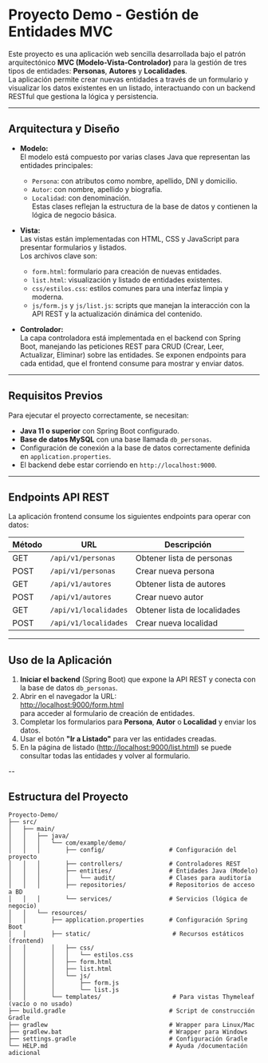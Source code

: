 # Proyecto Demo - Gestión de Entidades MVC

Este proyecto es una aplicación web sencilla desarrollada bajo el patrón arquitectónico **MVC (Modelo-Vista-Controlador)** para la gestión de tres tipos de entidades: **Personas**, **Autores** y **Localidades**.  
La aplicación permite crear nuevas entidades a través de un formulario y visualizar los datos existentes en un listado, interactuando con un backend RESTful que gestiona la lógica y persistencia.

---

## Arquitectura y Diseño

- **Modelo:**  
  El modelo está compuesto por varias clases Java que representan las entidades principales:  
  - `Persona`: con atributos como nombre, apellido, DNI y domicilio.  
  - `Autor`: con nombre, apellido y biografía.  
  - `Localidad`: con denominación.  
  Estas clases reflejan la estructura de la base de datos y contienen la lógica de negocio básica.

- **Vista:**  
  Las vistas están implementadas con HTML, CSS y JavaScript para presentar formularios y listados.  
  Los archivos clave son:  
  - `form.html`: formulario para creación de nuevas entidades.  
  - `list.html`: visualización y listado de entidades existentes.  
  - `css/estilos.css`: estilos comunes para una interfaz limpia y moderna.  
  - `js/form.js` y `js/list.js`: scripts que manejan la interacción con la API REST y la actualización dinámica del contenido.

- **Controlador:**  
  La capa controladora está implementada en el backend con Spring Boot, manejando las peticiones REST para CRUD (Crear, Leer, Actualizar, Eliminar) sobre las entidades. Se exponen endpoints para cada entidad, que el frontend consume para mostrar y enviar datos.

---

## Requisitos Previos

Para ejecutar el proyecto correctamente, se necesitan:

- **Java 11 o superior** con Spring Boot configurado.  
- **Base de datos MySQL** con una base llamada `db_personas`.  
- Configuración de conexión a la base de datos correctamente definida en `application.properties`.  
- El backend debe estar corriendo en `http://localhost:9000`.

---

## Endpoints API REST

La aplicación frontend consume los siguientes endpoints para operar con datos:

| Método | URL                          | Descripción                 |
|--------|------------------------------|-----------------------------|
| GET    | `/api/v1/personas`            | Obtener lista de personas   |
| POST   | `/api/v1/personas`            | Crear nueva persona         |
| GET    | `/api/v1/autores`             | Obtener lista de autores    |
| POST   | `/api/v1/autores`             | Crear nuevo autor           |
| GET    | `/api/v1/localidades`         | Obtener lista de localidades|
| POST   | `/api/v1/localidades`         | Crear nueva localidad       |

---

## Uso de la Aplicación

1. **Iniciar el backend** (Spring Boot) que expone la API REST y conecta con la base de datos `db_personas`.  
2. Abrir en el navegador la URL:  
   [http://localhost:9000/form.html](http://localhost:9000/form.html)  
   para acceder al formulario de creación de entidades.  
3. Completar los formularios para **Persona**, **Autor** o **Localidad** y enviar los datos.  
4. Usar el botón **"Ir a Listado"** para ver las entidades creadas.  
5. En la página de listado ([http://localhost:9000/list.html](http://localhost:9000/list.html)) se puede consultar todas las entidades y volver al formulario.

--

## Estructura del Proyecto

```plaintext
Proyecto-Demo/
├── src/
│   ├── main/
│   │   ├── java/
│   │   │   └── com/example/demo/
│   │   │       ├── config/                  # Configuración del proyecto
│   │   │       ├── controllers/             # Controladores REST
│   │   │       ├── entities/                # Entidades Java (Modelo)
│   │   │       │   └── audit/               # Clases para auditoría
│   │   │       ├── repositories/            # Repositorios de acceso a BD
│   │   │       └── services/                # Servicios (lógica de negocio)
│   │   └── resources/
│   │       ├── application.properties       # Configuración Spring Boot
│   │       ├── static/                       # Recursos estáticos (frontend)
│   │       │   ├── css/
│   │       │   │   └── estilos.css
│   │       │   ├── form.html
│   │       │   ├── list.html
│   │       │   └── js/
│   │       │       ├── form.js
│   │       │       └── list.js
│   │       └── templates/                    # Para vistas Thymeleaf (vacío o no usado)
├── build.gradle                             # Script de construcción Gradle
├── gradlew                                  # Wrapper para Linux/Mac
├── gradlew.bat                              # Wrapper para Windows
├── settings.gradle                          # Configuración Gradle
└── HELP.md                                  # Ayuda /documentación adicional

